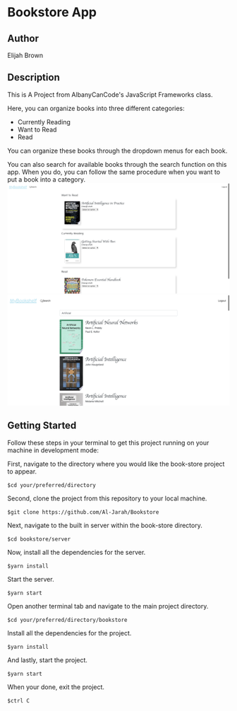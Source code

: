 # Bookstore App

## Author
Elijah Brown

## Description
This is A Project from AlbanyCanCode's JavaScript Frameworks class.

Here, you can organize books into three different categories:
* Currently Reading
* Want to Read
* Read

You can organize these books through the dropdown menus for each book.

You can also search for available books through the search function on this app.
When you do, you can follow the same procedure when you want to put a book into a category.
![BookShelf](https://github.com/Al-Jarah/Bookstore/blob/master/Screen%20Shot%202020-05-23%20at%203.20.32%20PM.png)
![BookShelf](https://github.com/Al-Jarah/Bookstore/blob/master/Screen%20Shot%202020-05-23%20at%203.11.33%20PM.png)
## Getting Started

Follow these steps in your terminal to get this project running on your machine in development mode:

First, navigate to the directory where you would like the book-store project to appear.

```
$cd your/preferred/directory
```

Second, clone the project from this repository to your local machine.

```
$git clone https://github.com/Al-Jarah/Bookstore
```

Next, navigate to the built in server within the book-store directory.

```
$cd bookstore/server
```

Now, install all the dependencies for the server.

```
$yarn install
```

Start the server.

```
$yarn start
```

Open another terminal tab and navigate to the main project directory.

```
$cd your/preferred/directory/bookstore
```

Install all the dependencies for the project.

```
$yarn install
```

And lastly, start the project.

```
$yarn start
```
When your done, exit the project.

```
$ctrl C
```
